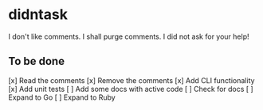 # didntask
I don't like comments. I shall purge comments. I did not ask for your help!

## To be done
[x] Read the comments
[x] Remove the comments
[x] Add CLI functionality
[x] Add unit tests
[ ] Add some docs with active code
[ ] Check for docs
[ ] Expand to Go
[ ] Expand to Ruby
